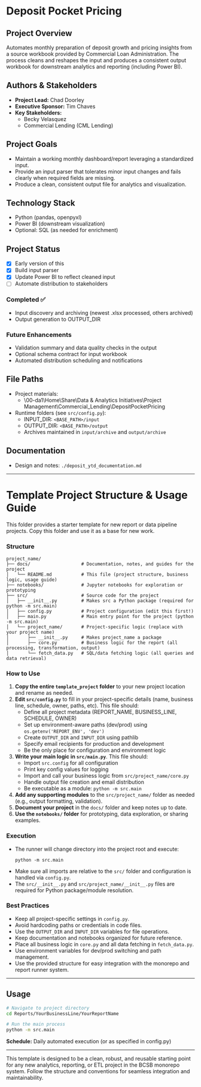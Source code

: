 # Deposit Pocket Pricing

## Project Overview
Automates monthly preparation of deposit growth and pricing insights from a source workbook provided by Commercial Loan Administration. The process cleans and reshapes the input and produces a consistent output workbook for downstream analytics and reporting (including Power BI).

## Authors & Stakeholders
- **Project Lead:** Chad Doorley
- **Executive Sponsor:** Tim Chaves
- **Key Stakeholders:**
   - Becky Velasquez
   - Commercial Lending (CML Lending)

## Project Goals
- Maintain a working monthly dashboard/report leveraging a standardized input.
- Provide an input parser that tolerates minor input changes and fails clearly when required fields are missing.
- Produce a clean, consistent output file for analytics and visualization.

## Technology Stack
- Python (pandas, openpyxl)
- Power BI (downstream visualization)
- Optional: SQL (as needed for enrichment)

## Project Status
- [x] Early version of this
- [x] Build input parser
- [x] Update Power BI to reflect cleaned input
- [ ] Automate distribution to stakeholders

### Completed ✅
- Input discovery and archiving (newest .xlsx processed, others archived)
- Output generation to OUTPUT_DIR

### Future Enhancements
- Validation summary and data quality checks in the output
- Optional schema contract for input workbook
- Automated distribution scheduling and notifications

## File Paths
- Project materials:
   - \\00-da1\Home\Share\Data & Analytics Initiatives\Project Management\Commercial_Lending\DepositPocketPricing
- Runtime folders (see `src/config.py`):
   - INPUT_DIR: `<BASE_PATH>/input`
   - OUTPUT_DIR: `<BASE_PATH>/output`
   - Archives maintained in `input/archive` and `output/archive`

## Documentation
- Design and notes: `./deposit_ytd_documentation.md`

---

# Template Project Structure & Usage Guide

This folder provides a starter template for new report or data pipeline projects. Copy this folder and use it as a base for new work.

### Structure
```
project_name/
├── docs/                   # Documentation, notes, and guides for the project
│   └── README.md           # This file (project structure, business logic, usage guide)
├── notebooks/              # Jupyter notebooks for exploration or prototyping
├── src/                    # Source code for the project
│   ├── __init__.py         # Makes src a Python package (required for python -m src.main)
│   ├── config.py           # Project configuration (edit this first!)
│   ├── main.py             # Main entry point for the project (python -m src.main)
│   └── project_name/       # Project-specific logic (replace with your project name)
│       ├── __init__.py     # Makes project_name a package
│       ├── core.py         # Business logic for the report (all processing, transformation, output)
│       └── fetch_data.py   # SQL/data fetching logic (all queries and data retrieval)
```

### How to Use

1. **Copy the entire `template_project` folder** to your new project location and rename as needed.
2. **Edit `src/config.py`** to fill in your project-specific details (name, business line, schedule, owner, paths, etc). This file should:
   - Define all project metadata (REPORT_NAME, BUSINESS_LINE, SCHEDULE, OWNER)
   - Set up environment-aware paths (dev/prod) using `os.getenv('REPORT_ENV', 'dev')`
   - Create `OUTPUT_DIR` and `INPUT_DIR` using pathlib
   - Specify email recipients for production and development
   - Be the only place for configuration and environment logic
3. **Write your main logic in `src/main.py`**. This file should:
   - Import `src.config` for all configuration
   - Print key config values for logging
   - Import and call your business logic from `src/project_name/core.py`
   - Handle output file creation and email distribution
   - Be executable as a module: `python -m src.main`
4. **Add any supporting modules** to the `src/project_name/` folder as needed (e.g., output formatting, validation).
5. **Document your project** in the `docs/` folder and keep notes up to date.
6. **Use the `notebooks/` folder** for prototyping, data exploration, or sharing examples.

### Execution

- The runner will change directory into the project root and execute:
  ```
  python -m src.main
  ```
- Make sure all imports are relative to the `src/` folder and configuration is handled via `config.py`.
- The `src/__init__.py` and `src/project_name/__init__.py` files are required for Python package/module resolution.

### Best Practices

- Keep all project-specific settings in `config.py`.
- Avoid hardcoding paths or credentials in code files.
- Use the `OUTPUT_DIR` and `INPUT_DIR` variables for file operations.
- Keep documentation and notebooks organized for future reference.
- Place all business logic in `core.py` and all data fetching in `fetch_data.py`.
- Use environment variables for dev/prod switching and path management.
- Use the provided structure for easy integration with the monorepo and report runner system.

---

## Usage
```bash
# Navigate to project directory
cd Reports/YourBusinessLine/YourReportName

# Run the main process
python -m src.main
```

**Schedule:** Daily automated execution (or as specified in config.py)

---

This template is designed to be a clean, robust, and reusable starting point for any new analytics, reporting, or ETL project in the BCSB monorepo system. Follow the structure and conventions for seamless integration and maintainability.

